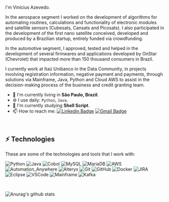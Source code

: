 I'm Vinícius Azevedo.

In the aerospace segment I worked on the development of algorithms for automating routines, calculations and functionality of electronic modules and satellite sensors (Cubesats, Cansats and Picosats). I also participated in the development of the first nano satellite conceived, developed and produced by a Brazilian startup, entirely funded via crowdfunding.

In the automotive segment, I approved, tested and helped in the development of several firmwares and applications developed by OnStar (Chevrolet) that impacted more than 150 thousand consumers in Brazil.

I currently work at Itaú Unibanco in the Data Community, in projects involving registration information, negative payment and payments, through solutions via Mainframe, Java, Python and Cloud AWS to assist in the decision-making process of the business and credit granting team.

- 📍  I'm currently living in **São Paulo, Brazil**.
- ⚙️ I use daily: `Python`, `Java`.
- 🌱 I'm currently studying **Shell Script**.
- 📫 How to reach me:
[![Linkedin Badge](https://img.shields.io/badge/-LinkedIn-blue?style=flat-square&logo=Linkedin&logoColor=white&link=https://www.linkedin.com/in/vin%C3%ADcius-azevedo-45180ab2/)](https://www.linkedin.com/in/vin%C3%ADcius-azevedo-45180ab2/)
[![Gmail Badge](https://img.shields.io/badge/-Gmail-c14438?style=flat-square&logo=Gmail&logoColor=white&link=mailto:vmeazevedo@gmail.com)](mailto:vmeazevedo@gmail.com)

<br/>

## ⚡ Technologies

These are some of the technologies and tools that I work with:

![Python](https://img.shields.io/badge/-Python-181717?style=flat-square&logo=Python)
![Java](https://img.shields.io/badge/-Java-007396?style=flat-square&logo=java)
![Cobol](https://img.shields.io/badge/-Cobol-darkblue?style=flat-square&logo=Cobol)
![MySQL](https://img.shields.io/badge/-MySQL-4479A1?style=flat-square&logo=mysql&logoColor=white)
![MariaDB](https://img.shields.io/badge/-MariaDB-4479A1?style=flat-square&logo=MariaDB&logoColor=white)
![AWS](https://img.shields.io/badge/-AWS-E34F26?style=flat-square&logo=AWS&logoColor=white)
![Automation_Anywhere](https://img.shields.io/badge/-Automation_Anywhere-E34F26?style=flat-square&logo=Automation_Anywhere&logoColor=white)
![Alteryx](https://img.shields.io/badge/-Alteryx-1572B6?style=flat-square&logo=Alteryx)
![Git](https://img.shields.io/badge/-Git-black?style=flat-square&logo=git)
![GitHub](https://img.shields.io/badge/-GitHub-181717?style=flat-square&logo=github)
![Docker](https://img.shields.io/badge/-Docker-2496ED?style=flat-square&logo=docker&logoColor=white)
![JIRA](https://img.shields.io/badge/-JIRA-0052CC?style=flat-square&logo=jira)
![Eclipse](https://img.shields.io/badge/-Eclipse-2C2255?style=flat-square&logo=eclipse&logoColor=white)
![VSCode](https://img.shields.io/badge/-VSCode-007ACC?style=flat-square&logo=visual-studio-code&logoColor=white)
![Mainframe](https://img.shields.io/badge/-Mainframe-black?style=flat-square&logo=Mainframe)
![Kafka](https://img.shields.io/badge/-Kafka-black?style=flat-square&logo=Kafka)


<br/>


![Anurag's github stats](https://github-readme-stats.vercel.app/api?username=vmeazevedo&show_icons=true&theme=dark)






